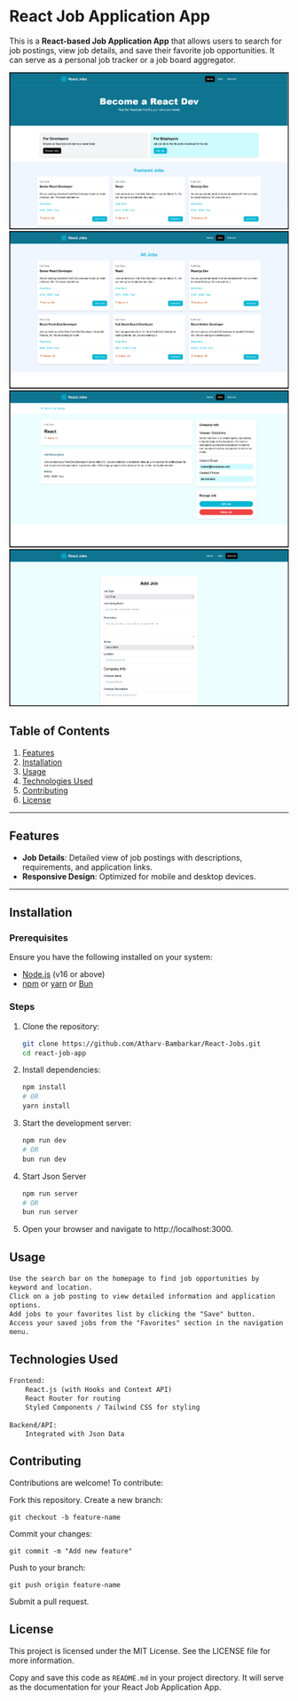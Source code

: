 

# React Job Application App

This is a **React-based Job Application App** that allows users to search for job postings, view job details, and save their favorite job opportunities. It can serve as a personal job tracker or a job board aggregator.

![alt text](image.png)
![alt text](image-1.png)
![alt text](image-2.png)
![alt text](image-3.png)
## Table of Contents

1. [Features](#features)  
2. [Installation](#installation)  
3. [Usage](#usage)  
4. [Technologies Used](#technologies-used)  
5. [Contributing](#contributing)  
6. [License](#license)

---

## Features


- **Job Details**: Detailed view of job postings with descriptions, requirements, and application links.
- **Responsive Design**: Optimized for mobile and desktop devices.

---

## Installation

### Prerequisites
Ensure you have the following installed on your system:
- [Node.js](https://nodejs.org/) (v16 or above)
- [npm](https://www.npmjs.com/) or [yarn](https://yarnpkg.com/)
    or [Bun](https://bun.sh)

### Steps
1. Clone the repository:
   ```bash
   git clone https://github.com/Atharv-Bambarkar/React-Jobs.git
   cd react-job-app
2. Install dependencies:
    ```bash
    npm install
    # OR
    yarn install
3. Start the development server:
    ```bash
    npm run dev
    # OR
    bun run dev
4.  Start Json Server
     ```bash
    npm run server
    # OR
    bun run server

5. Open your browser and navigate to http://localhost:3000.

## Usage

    Use the search bar on the homepage to find job opportunities by keyword and location.
    Click on a job posting to view detailed information and application options.
    Add jobs to your favorites list by clicking the "Save" button.
    Access your saved jobs from the "Favorites" section in the navigation menu.

## Technologies Used
    
    Frontend:
        React.js (with Hooks and Context API)
        React Router for routing
        Styled Components / Tailwind CSS for styling
    
    Backend/API:
        Integrated with Json Data


## Contributing

Contributions are welcome! To contribute:

Fork this repository.
Create a new branch:

    git checkout -b feature-name
Commit your changes:

    git commit -m "Add new feature"
Push to your branch:

    git push origin feature-name
Submit a pull request.

## License

This project is licensed under the MIT License. See the LICENSE file for more information.


Copy and save this code as `README.md` in your project directory. It will serve as the documentation for your React Job Application App.

